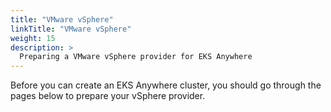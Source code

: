 ```yaml
---
title: "VMware vSphere"
linkTitle: "VMware vSphere"
weight: 15
description: >
  Preparing a VMware vSphere provider for EKS Anywhere
---
```

Before you can create an EKS Anywhere cluster, you should go through the pages below to prepare your vSphere provider.
